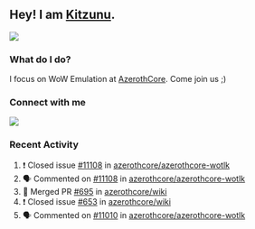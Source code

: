## Hey! I am [Kitzunu](https://Github.com/Kitzunu).

<!--<a href="https://github-readme-stats.kitzunu.vercel.app/api?username=Kitzunu&show_icons=true&theme=dark">
  <img align="center" src="https://github-readme-stats.kitzunu.vercel.app/api?username=Kitzunu&show_icons=true&theme=dark" />
</a>-->
<a href="https://github-readme-stats.kitzunu.vercel.app/api?username=Kitzunu&show_icons=true&theme=dark">
  <img align="center" src="https://github-readme-stats.vercel.app/api/top-langs/?username=Kitzunu&layout=compact&theme=dark" />
</a>

### What do I do?

I focus on WoW Emulation at [AzerothCore](https://Github.com/AzerothCore). Come join us ;)

### Connect with me
[![](https://img.shields.io/badge/AzerothCore%20Discord-Connect%20with%20me!-green)](https://discord.com/invite/gkt4y2x)

### Recent Activity

<!--START_SECTION:activity-->
1. ❗️ Closed issue [#11108](https://github.com/azerothcore/azerothcore-wotlk/issues/11108) in [azerothcore/azerothcore-wotlk](https://github.com/azerothcore/azerothcore-wotlk)
2. 🗣 Commented on [#11108](https://github.com/azerothcore/azerothcore-wotlk/issues/11108) in [azerothcore/azerothcore-wotlk](https://github.com/azerothcore/azerothcore-wotlk)
3. 🎉 Merged PR [#695](https://github.com/azerothcore/wiki/pull/695) in [azerothcore/wiki](https://github.com/azerothcore/wiki)
4. ❗️ Closed issue [#653](https://github.com/azerothcore/wiki/issues/653) in [azerothcore/wiki](https://github.com/azerothcore/wiki)
5. 🗣 Commented on [#11010](https://github.com/azerothcore/azerothcore-wotlk/issues/11010) in [azerothcore/azerothcore-wotlk](https://github.com/azerothcore/azerothcore-wotlk)
<!--END_SECTION:activity-->
